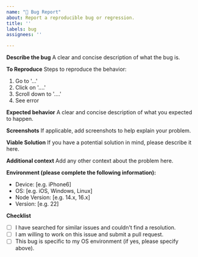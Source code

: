 ```yaml
---
name: "🐛 Bug Report"
about: Report a reproducible bug or regression.
title: ''
labels: bug
assignees: ''

---
```


**Describe the bug**
A clear and concise description of what the bug is.

**To Reproduce**
Steps to reproduce the behavior:
1. Go to '...'
2. Click on '....'
3. Scroll down to '....'
4. See error

**Expected behavior**
A clear and concise description of what you expected to happen.

**Screenshots**
If applicable, add screenshots to help explain your problem.

**Viable Solution**
If you have a potential solution in mind, please describe it here.

**Additional context**
Add any other context about the problem here.

**Environment (please complete the following information):**
 - Device: [e.g. iPhone6]
 - OS: [e.g. iOS, Windows, Linux]
 - Node Version: [e.g. 14.x, 16.x]
 - Version: [e.g. 22]

**Checklist**
- [ ] I have searched for similar issues and couldn't find a resolution.
- [ ] I am willing to work on this issue and submit a pull request.
- [ ] This bug is specific to my OS environment (if yes, please specify above).